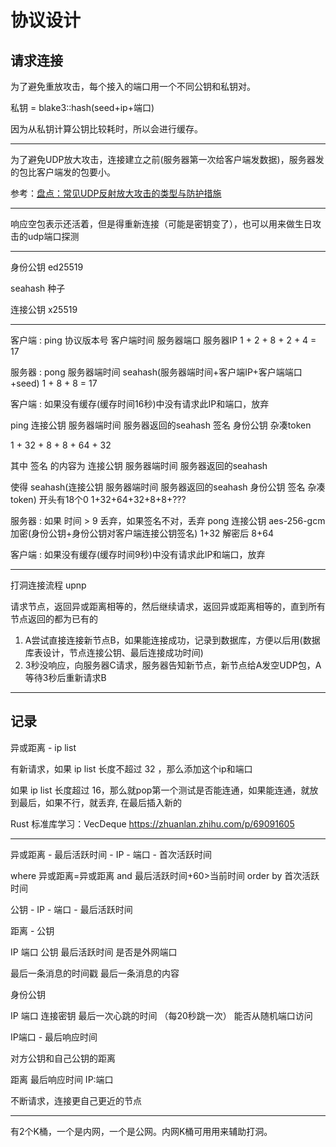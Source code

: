# 协议设计


## 请求连接

为了避免重放攻击，每个接入的端口用一个不同公钥和私钥对。

私钥 = blake3::hash(seed+ip+端口)

因为从私钥计算公钥比较耗时，所以会进行缓存。

---

为了避免UDP放大攻击，连接建立之前(服务器第一次给客户端发数据)，服务器发的包比客户端发的包要小。

参考：[盘点：常见UDP反射放大攻击的类型与防护措施](https://zhuanlan.zhihu.com/p/83793355)

---

响应空包表示还活着，但是得重新连接（可能是密钥变了），也可以用来做生日攻击的udp端口探测

---

身份公钥 ed25519

seahash 种子

连接公钥 x25519

---

客户端 : ping 协议版本号 客户端时间 服务器端口 服务器IP
         1 + 2 + 8 + 2 + 4 = 17

服务器 : pong 服务器端时间 seahash(服务器端时间+客户端IP+客户端端口+seed)
         1 + 8 + 8 = 17

客户端 : 如果没有缓存(缓存时间16秒)中没有请求此IP和端口，放弃 
         
  ping 连接公钥 服务器端时间 服务器返回的seahash 签名 身份公钥 杂凑token
 
  1 + 32 + 8 + 8 + 64 + 32

  其中 签名 的内容为 连接公钥 服务器端时间 服务器返回的seahash
  
  使得 seahash(连接公钥 服务器端时间 服务器返回的seahash 身份公钥 签名 杂凑token) 开头有18个0
   1+32+64+32+8+8+???

服务器 : 如果 时间 > 9 丢弃，如果签名不对，丢弃
         pong 连接公钥 aes-256-gcm加密(身份公钥+身份公钥对客户端连接公钥签名) 
         1+32
          解密后 8+64

客户端 : 如果没有缓存(缓存时间9秒)中没有请求此IP和端口，放弃

---

打洞连接流程
upnp

请求节点，返回异或距离相等的，然后继续请求，返回异或距离相等的，直到所有节点返回的都为已有的

1. A尝试直接连接新节点B，如果能连接成功，记录到数据库，方便以后用(数据库表设计，节点连接公钥、最后连接成功时间)
2. 3秒没响应，向服务器C请求，服务器告知新节点，新节点给A发空UDP包，A等待3秒后重新请求B


---

## 记录


异或距离 - ip list

有新请求，如果 ip list 长度不超过 32 ，那么添加这个ip和端口

如果 ip list 长度超过 16，那么就pop第一个测试是否能连通，如果能连通，就放到最后，如果不行，就丢弃, 在最后插入新的

Rust 标准库学习：VecDeque https://zhuanlan.zhihu.com/p/69091605


---


异或距离 - 最后活跃时间 - IP - 端口 - 首次活跃时间

where 异或距离=异或距离 and 最后活跃时间+60>当前时间 order by 首次活跃时间

公钥 - IP - 端口 - 最后活跃时间

距离 - 公钥

IP 端口 公钥 最后活跃时间 是否是外网端口


最后一条消息的时间戳 最后一条消息的内容

身份公钥

IP
端口
连接密钥
最后一次心跳的时间 （每20秒跳一次）
能否从随机端口访问

IP端口 - 最后响应时间 

对方公钥和自己公钥的距离

距离
  最后响应时间
    IP:端口

不断请求，连接更自己更近的节点


---

有2个K桶，一个是内网，一个是公网。内网K桶可用用来辅助打洞。



